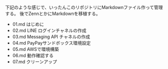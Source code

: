 下記のような感じで、いったんこのリポジトリにMarkdownファイル作って管理する。
後でZennとかにMarkdownを移植する。

* 01.md はじめに
* 02.md LINE ログインチャネルの作成
* 03.md Messaging API チャネルの作成
* 04.md PayPayサンドボックス環境設定
* 05.md AWSで環境構築
* 06.md 動作確認する
* 07.md クリーンアップ
